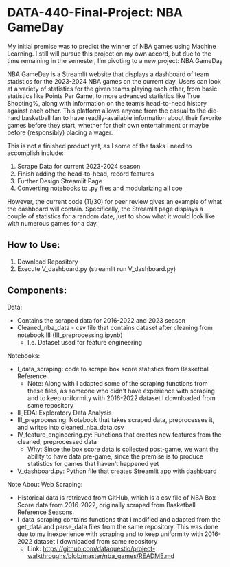 # DATA-440-Final-Project: NBA GameDay

My initial premise was to predict the winner of NBA games using Machine Learning. I still will pursue this project on my own accord, but due to the time remaining in the semester, I’m pivoting to a new project: NBA GameDay

NBA GameDay is a Streamlit website that displays a dashboard of team statistics for the 2023-2024 NBA games on the current day. Users can look at a variety of statistics for the given teams playing each other, from basic statistics like Points Per Game, to more advanced statistics like True Shooting%, along with information on the team’s head-to-head history against each other. This platform allows anyone from the casual to the die-hard basketball fan to have readily-available information about their favorite games before they start, whether for their own entertainment or maybe before (responsibly) placing a wager.

This is not a finished product yet, as I some of the tasks I need to accomplish include:
1. Scrape Data for current 2023-2024 season
2. Finish adding the head-to-head, record features
3. Further Design Streamlit Page
4. Converting notebooks to .py files and modularizing all coe

However, the current code (11/30) for peer review gives an example of what the dashboard will contain. Specifically, the Streamlit page  displays a couple of statistics for a random date, just to show what it would look like with numerous games for a day.

## How to Use: 
1. Download Repository
2. Execute V_dashboard.py (streamlit run V_dashboard.py)

## Components:
Data: 
- Contains the scraped data for 2016-2022 and 2023 season
- Cleaned_nba_data - csv file that contains dataset after cleaning from notebook III (III_preprocessing.ipynb)
  - I.e. Dataset used for feature engineering 

Notebooks:
- I_data_scraping: code to scrape box score statistics from Basketball Reference
  - Note: Along with I adapted some of the scraping functions from these files, as someone who didn't have experience with scraping and to keep uniformity with 2016-2022 dataset I downloaded from same repository
- II_EDA: Exploratory Data Analysis
- III_preprocessing: Notebook that takes scraped data, preprocesses it, and writes into cleaned_nba_data.csv
- IV_feature_engineering.py: Functions that creates new features from the cleaned, preprocessed data
  - Why: Since the box score data is collected post-game, we want the ability to have data pre-game, since the premise is to produce statistics for games that haven't happened yet
- V_dashboard.py: Python file that creates Streamlit app with dashboard
           
Note About Web Scraping:
- Historical data is retrieved from GitHub, which is a csv file of NBA Box Score data from 2016-2022, originally scraped from Basketball Reference Seasons.
- I_data_scraping contains functions that I modified and adapted from the get_data and parse_data files from the same repository. This was done due to my inexperience with scraping and to keep uniformity with 2016-2022 dataset I downloaded from same repository       
  - Link: https://github.com/dataquestio/project-walkthroughs/blob/master/nba_games/README.md
    


